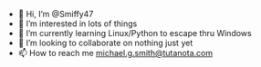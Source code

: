 - 👋 Hi, I’m @Smiffy47
- 👀 I’m interested in lots of things
- 🌱 I’m currently learning Linux/Python to escape thru Windows
- 💞️ I’m looking to collaborate on nothing just yet
- 📫 How to reach me michael.g.smith@tutanota.com

<!---
Smiffy47/Smiffy47 is a ✨ special ✨ repository because its `README.md` (this file) appears on your GitHub profile.
You can click the Preview link to take a look at your changes.
--->
